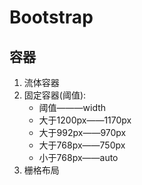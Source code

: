 # Bootstrap

## 容器

1. 流体容器
2. 固定容器(阈值):
   - 阈值———width
   - 大于1200px——1170px
   - 大于992px——970px
   - 大于768px——750px
   - 小于768px——auto
3. 栅格布局